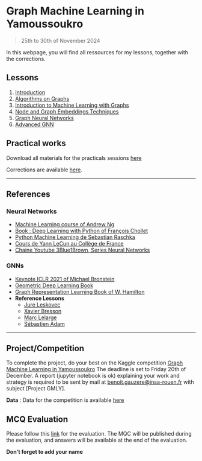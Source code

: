# Graph Machine Learning in Yamoussoukro 
> 25th to 30th of November 2024

In this webpage, you will find all ressources for my lessons, together with the
corrections. 

## Lessons

1. [Introduction](/gml/1_introduction_to_graphs.html)
2. [Algorithms on Graphs](/gml/2_Algorithms_on_graphs.html)
3. [Introduction to Machine Learning with
  Graphs](/gml/3_Intro_ML_on_Graphs.html)
4. [Node and Graph Embeddings Techniques](/gml/4_Graph_Embedding.html)
5. [Graph Neural Networks](/gml/5_GNN.pdf)
6. [Advanced GNN](/gml/6_Advanced_GNN.html)

## Practical works

Download all materials for the practicals sessions [here](/gml/practical.zip)

Corrections are available [here](/gml/corrections.zip). 

---

## References 
### Neural Networks
* [Machine Learning course of Andrew
  Ng](https://www.youtube.com/playlist?list=PLoROMvodv4rMiGQp3WXShtMGgzqpfVfbU)
*   [Book : Deep Learning with
   Python of François Chollet](https://www.manning.com/books/deep-learning-with-python)
* [Python Machine Learning de Sebastian
  Raschka](https://www.packtpub.com/en-us/product/python-machine-learning-9781789955750) 
* [Cours de Yann LeCun au Collège de
    France](https://www.college-de-france.fr/fr/chaire/yann-lecun-informatique-et-sciences-numeriques-chaire-annuelle/events)
* [Chaine Youtube 3Blue1Brown, Series Neural
  Networks](https://www.3blue1brown.com/topics/neural-networks)
  
### GNNs
* [Keynote ICLR 2021 of Michael
  Bronstein](https://www.youtube.com/watch?v=w6Pw4MOzMuo)
 * [Geometric Deep Learning Book](https://geometricdeeplearning.com/book/)
 * [Graph Representation Learning Book of
   W. Hamilton](https://www.cs.mcgill.ca/~wlh/grl_book/)
* **Reference Lessons**
	* [Jure Leskovec](http://web.stanford.edu/class/cs224w/)
   * [Xavier Bresson](https://github.com/xbresson/GML2023)
   * [Marc Lelarge](https://dataflowr.github.io/website/)
   * [Sébastien Adam](https://universitice.univ-rouen.fr/course/view.php?id=8224)

---

## Project/Competition

To complete the project, do your best on the Kaggle competition [Graph Machine
Learning in
Yamoussoukro](https://www.kaggle.com/t/0ea1ce3977c54b3eb0d6d1983fa600a7)
The deadline is set to Friday 20th of December. A report (jupyter notebook is
ok) explaining your work and strategy is required to be sent by mail at
benoit.gauzere@insa-rouen.fr with subject [Project GMLY].

**Data** : Data for the competition is available [here](/gml/data.zip)

## MCQ Evaluation

Please follow this
[link](https://app.wooclap.com/GYQATJ/questionnaires/674742c8253a82b1a4577121)
for the evaluation. The MQC will be published during the evaluation, and answers
will be available at the end of the evaluation.

**Don't forget to add your name**
